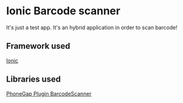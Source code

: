 # Ionic Barcode scanner

It's just a test app. It's an hybrid application in order to scan barcode!

## Framework used

[Ionic](http://ionicframework.com/)

## Libraries used

[PhoneGap Plugin BarcodeScanner](https://github.com/phonegap/phonegap-plugin-barcodescanner)
